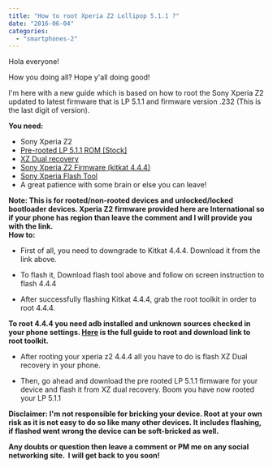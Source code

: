 ```yaml
---
title: "How to root Xperia Z2 Lollipop 5.1.1 ?"
date: "2016-06-04"
categories: 
  - "smartphones-2"
---
```


Hola everyone!  
  
How you doing all? Hope y'all doing good!  
  
I'm here with a new guide which is based on how to root the Sony Xperia Z2 updated to latest firmware that is LP 5.1.1 and firmware version .232 (This is the last digit of version).  
  
**You need:**  
  

- Sony Xperia Z2
- [Pre-rooted LP 5.1.1 ROM \[Stock\]](https://www.androidfilehost.com/?fid=24052804347827298) 
- [XZ Dual recovery](http://j.gs/9435389/xzdualrecovery)
- [Sony Xperia Z2 Firmware (kitkat 4.4.4)](http://j.gs/9435389/d6503444kitkat)
- [Sony Xperia Flash Tool](http://j.gs/9435389/flashtool-xperia)
- A great patience with some brain or else you can leave!

  
**Note: This is for rooted/non-rooted devices and unlocked/locked bootloader devices. Xperia Z2 firmware provided here are International so if your phone has region than leave the comment and I will provide you with the link.**  
**How to:**  
  

- First of all, you need to downgrade to Kitkat 4.4.4. Download it from the link above.

  

- To flash it, Download flash tool above and follow on screen instruction to flash 4.4.4

  

- After successfully flashing Kitkat 4.4.4, grab the root toolkit in order to root 4.4.4.

**To root 4.4.4 you need adb installed and unknown sources checked in your phone settings. [Here](http://forum.xda-developers.com/showthread.php?t=2559009) is the full guide to root and download link to root toolkit.**

- After rooting your xperia z2 4.4.4 all you have to do is flash XZ Dual recovery in your phone.

  

- Then, go ahead and download the pre rooted LP 5.1.1 firmware for your device and flash it from XZ dual recovery. Boom you have now rooted your LP 5.1.1 

**Disclaimer: I'm not responsible for bricking your device. Root at your own risk as it is not easy to do so like many other devices. It includes flashing, if flashed went wrong the device can be soft-bricked as well.**

**Any doubts or question then leave a comment or PM me on any social networking site.  I will get back to you soon!**
